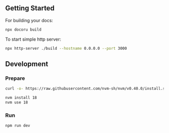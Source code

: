 ## Getting Started

For building your docs:

```bash 
npx docoru build
```

To start simple http server:

```bash 
npx http-server ./build --hostname 0.0.0.0 --port 3000
```

## Development

### Prepare

```bash
curl -o- https://raw.githubusercontent.com/nvm-sh/nvm/v0.40.0/install.sh | bash

nvm install 18
nvm use 18
```

### Run

```bash
npm run dev
```